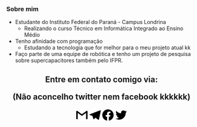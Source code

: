 ### Sobre mim 
* Estudante do Instituto Federal do Paraná - Campus Londrina
  * Realizando o curso Técnico em Informática Integrado ao Ensino Médio
* Tenho afinidade com programação 
  * Estudando a tecnologia que for melhor para o meu projeto atual kk 
* Faço parte de uma equipe de robótica e tenho um projeto de pesquisa sobre supercapacitores também pelo IFPR.

<h2 <p align="center">Entre em contato comigo via:</p> 
<p align="center">(Não aconcelho twitter nem facebook kkkkkk)</p> 
<p align="center"> 
<a href = "mailto:gipereirasella@gmail.com"><img src="gmail.svg" width="30"></a>
<a href = "https://t.me/GiovaniSella"><img src="telegram.svg" width="30"></a>
<a href = "https://www.facebook.com/giovani.pereirasella"><img src="facebook.svg" width="30"></a>
<a href = "https://twitter.com/gigiofano"><img src="twitter.svg" width="30"></a>
<!--
**GiovaniSella/GiovaniSella** is a ✨ _special_ ✨ repository because its `README.md` (this file) appears on your GitHub profile.

Here are some ideas to get you started:

- 🔭 I’m currently working on ...
- 🌱 I’m currently learning ...
- 👯 I’m looking to collaborate on ...
- 🤔 I’m looking for help with ...
- 💬 Ask me about ...
- 📫 How to reach me: ...
- 😄 Pronouns: ...
- ⚡ Fun fact: ...
-->
